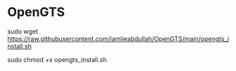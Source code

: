# OpenGTS


sudo wget https://raw.githubusercontent.com/lamlieabdullah/OpenGTS/main/opengts_install.sh

sudo chmod +x opengts_install.sh


